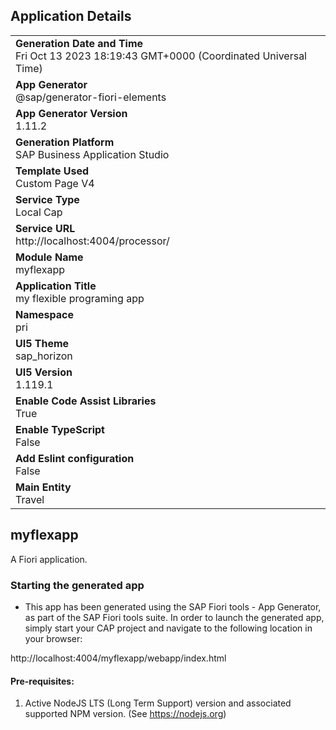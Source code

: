 ## Application Details
|               |
| ------------- |
|**Generation Date and Time**<br>Fri Oct 13 2023 18:19:43 GMT+0000 (Coordinated Universal Time)|
|**App Generator**<br>@sap/generator-fiori-elements|
|**App Generator Version**<br>1.11.2|
|**Generation Platform**<br>SAP Business Application Studio|
|**Template Used**<br>Custom Page V4|
|**Service Type**<br>Local Cap|
|**Service URL**<br>http://localhost:4004/processor/
|**Module Name**<br>myflexapp|
|**Application Title**<br>my flexible programing app|
|**Namespace**<br>pri|
|**UI5 Theme**<br>sap_horizon|
|**UI5 Version**<br>1.119.1|
|**Enable Code Assist Libraries**<br>True|
|**Enable TypeScript**<br>False|
|**Add Eslint configuration**<br>False|
|**Main Entity**<br>Travel|

## myflexapp

A Fiori application.

### Starting the generated app

-   This app has been generated using the SAP Fiori tools - App Generator, as part of the SAP Fiori tools suite.  In order to launch the generated app, simply start your CAP project and navigate to the following location in your browser:

http://localhost:4004/myflexapp/webapp/index.html

#### Pre-requisites:

1. Active NodeJS LTS (Long Term Support) version and associated supported NPM version.  (See https://nodejs.org)



